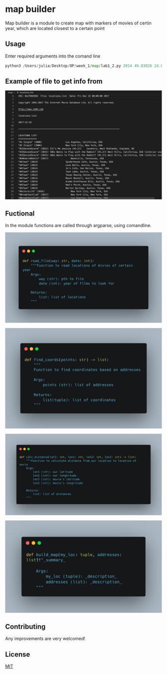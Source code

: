 # map builder

Map builder is a module to create map with markers of movies of certin year, which are located closest to a certain point

## Usage

Enter required arguments into the comand line

```python
python3 /Users/julia/Desktop/OP/week_1/map/lab1_2.py 2014 49.83826 24.02324 'path to file with films'
```

## Example of file to get info from

![My Image](images/Screenshot%202023-02-19%20at%208.25.50%20PM%201.png)

## Fuctional

In the module functions are called through argparse, using comandline.

![My Image](images/carbon.png)

![My Image](images/carbon1.png)

![My Image](images/carbon2.png)

![My Image](images/carbon3.png)

## Contributing

Any improvements are very welcomed!

## License

[MIT](https://choosealicense.com/licenses/mit/)